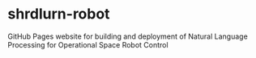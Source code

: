 # shrdlurn-robot
GitHub Pages website for building and deployment of Natural Language Processing for Operational Space Robot Control
